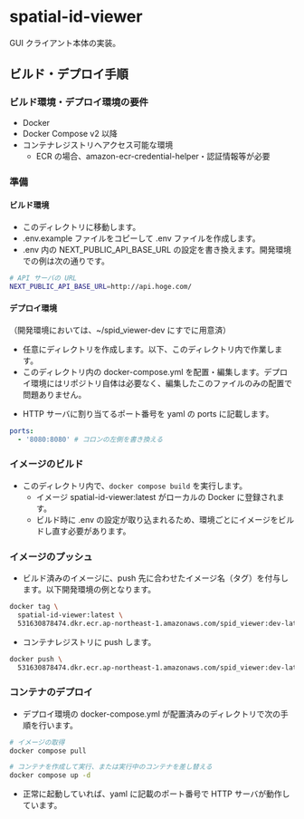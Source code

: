 # spatial-id-viewer

GUI クライアント本体の実装。

## ビルド・デプロイ手順

### ビルド環境・デプロイ環境の要件

* Docker
* Docker Compose v2 以降
* コンテナレジストリへアクセス可能な環境
  * ECR の場合、amazon-ecr-credential-helper・認証情報等が必要


### 準備

#### ビルド環境

* このディレクトリに移動します。
* .env.example ファイルをコピーして .env ファイルを作成します。
* .env 内の NEXT_PUBLIC_API_BASE_URL の設定を書き換えます。開発環境での例は次の通りです。

```sh
# API サーバの URL
NEXT_PUBLIC_API_BASE_URL=http://api.hoge.com/
```


#### デプロイ環境

（開発環境においては、~/spid_viewer-dev にすでに用意済）

* 任意にディレクトリを作成します。以下、このディレクトリ内で作業します。
* このディレクトリ内の docker-compose.yml を配置・編集します。デプロイ環境にはリポジトリ自体は必要なく、編集したこのファイルのみの配置で問題ありません。
<!--
* yaml 内の image の値を、コンテナレジストリのものに書き換えます。以下開発環境での例となります。

```yaml
image: 531630878474.dkr.ecr.ap-northeast-1.amazonaws.com/spid_viewer:dev-latest
```
 -->
 
* HTTP サーバに割り当てるポート番号を yaml の ports に記載します。

```yaml
ports:
  - '8080:8080' # コロンの左側を書き換える
```


### イメージのビルド

* このディレクトリ内で、`docker compose build` を実行します。
  * イメージ spatial-id-viewer:latest がローカルの Docker に登録されます。
  * ビルド時に .env の設定が取り込まれるため、環境ごとにイメージをビルドし直す必要があります。


### イメージのプッシュ

* ビルド済みのイメージに、push 先に合わせたイメージ名（タグ）を付与します。以下開発環境の例となります。

```sh
docker tag \
  spatial-id-viewer:latest \
  531630878474.dkr.ecr.ap-northeast-1.amazonaws.com/spid_viewer:dev-latest
```

* コンテナレジストリに push します。

```sh
docker push \
  531630878474.dkr.ecr.ap-northeast-1.amazonaws.com/spid_viewer:dev-latest
```

### コンテナのデプロイ

* デプロイ環境の docker-compose.yml が配置済みのディレクトリで次の手順を行います。

```sh
# イメージの取得
docker compose pull

# コンテナを作成して実行、または実行中のコンテナを差し替える
docker compose up -d
```

* 正常に起動していれば、yaml に記載のポート番号で HTTP サーバが動作しています。
